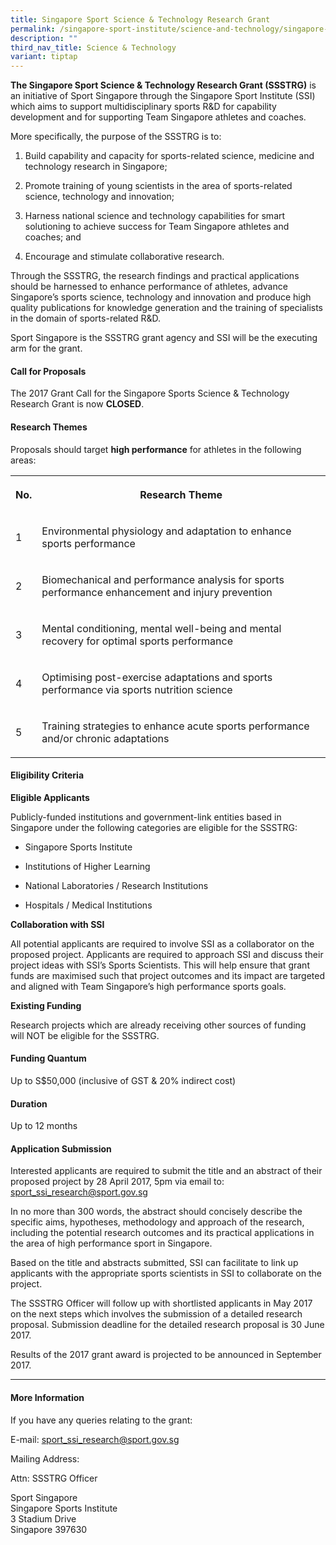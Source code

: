 ```yaml
---
title: Singapore Sport Science & Technology Research Grant
permalink: /singapore-sport-institute/science-and-technology/singapore-sport-science-technology-research-grant/
description: ""
third_nav_title: Science & Technology
variant: tiptap
---
```

<p><strong>The Singapore Sport Science &amp; Technology Research Grant (SSSTRG)</strong> is
an initiative of Sport Singapore through the Singapore Sport Institute
(SSI) which aims to support multidisciplinary sports R&amp;D for capability
development and for supporting Team Singapore athletes and coaches.&nbsp;</p>
<p>More specifically, the purpose of the SSSTRG is to:</p>
<ol>
<li>
<p>Build capability and capacity for sports-related science, medicine and
technology research in Singapore;</p>
</li>
<li>
<p>Promote training of young scientists in the area of sports-related science,
technology and innovation;</p>
</li>
<li>
<p>Harness national science and technology capabilities for smart solutioning
to achieve success for Team Singapore athletes and coaches; and</p>
</li>
<li>
<p>Encourage and stimulate collaborative research.</p>
</li>
</ol>
<p>Through the SSSTRG, the research findings and practical applications should
be harnessed to enhance performance of athletes, advance Singapore’s sports
science, technology and innovation and produce high quality publications
for knowledge generation and the training of specialists in the domain
of sports-related R&amp;D.</p>
<p>Sport Singapore is the SSSTRG grant agency and SSI will be the executing
arm for the grant.</p>
<h4><strong>Call for Proposals</strong></h4>
<p>The 2017 Grant Call for the Singapore Sports Science &amp; Technology
Research Grant is now <strong>CLOSED</strong>.</p>
<h4><strong>Research Themes</strong></h4>
<p>Proposals should target <strong>high performance</strong> for athletes in
the following areas:</p>
<table>
<tbody>
<tr>
<th rowspan="1" colspan="1">
<p>No.</p>
</th>
<th rowspan="1" colspan="1">
<p>Research Theme</p>
</th>
</tr>
<tr>
<td rowspan="1" colspan="1">
<p>1</p>
</td>
<td rowspan="1" colspan="1">
<p>Environmental physiology and adaptation to enhance sports performance</p>
</td>
</tr>
<tr>
<td rowspan="1" colspan="1">
<p>2</p>
</td>
<td rowspan="1" colspan="1">
<p>Biomechanical and performance analysis for sports performance enhancement
and injury prevention</p>
</td>
</tr>
<tr>
<td rowspan="1" colspan="1">
<p>3</p>
</td>
<td rowspan="1" colspan="1">
<p>Mental conditioning, mental well-being and mental recovery for optimal
sports performance</p>
</td>
</tr>
<tr>
<td rowspan="1" colspan="1">
<p>4</p>
</td>
<td rowspan="1" colspan="1">
<p>Optimising post-exercise adaptations and sports performance via sports
nutrition science</p>
</td>
</tr>
<tr>
<td rowspan="1" colspan="1">
<p>5</p>
</td>
<td rowspan="1" colspan="1">
<p>Training strategies to enhance acute sports performance and/or chronic
adaptations</p>
</td>
</tr>
</tbody>
</table>
<h4><strong>Eligibility Criteria</strong>&nbsp;</h4>
<p><strong>Eligible Applicants</strong>&nbsp;</p>
<p>Publicly-funded institutions and government-link entities based in Singapore
under the following categories are eligible for the SSSTRG:</p>
<ul data-tight="true" class="tight">
<li>
<p>Singapore Sports Institute</p>
</li>
<li>
<p>Institutions of Higher Learning</p>
</li>
<li>
<p>National Laboratories / Research Institutions</p>
</li>
<li>
<p>Hospitals / Medical Institutions</p>
</li>
</ul>
<p><strong>Collaboration with SSI</strong>
</p>
<p>All potential applicants are required to involve SSI as a collaborator
on the proposed project. Applicants are required to approach SSI and discuss
their project ideas with SSI’s Sports Scientists. This will help ensure
that grant funds are maximised such that project outcomes and its impact
are targeted and aligned with Team Singapore’s high performance sports
goals.</p>
<p><strong>Existing Funding</strong>
</p>
<p>Research projects which are already receiving other sources of funding
will&nbsp;NOT&nbsp;be eligible for the SSSTRG.</p>
<h4><strong>Funding Quantum</strong></h4>
<p>Up to S$50,000 (inclusive of GST &amp; 20% indirect cost)</p>
<h4><strong>Duration</strong></h4>
<p>Up to 12 months</p>
<h4><strong>Application Submission</strong></h4>
<p>Interested applicants are required to submit the title and an abstract
of their proposed project by 28 April 2017, 5pm via email to: <a href="mailto:sport_ssi_research@sport.gov.sg" rel="noopener noreferrer nofollow" target="_blank">sport_ssi_research@sport.gov.sg</a>
</p>
<p>In no more than 300 words, the abstract should concisely describe the
specific aims, hypotheses, methodology and approach of the research, including
the potential research outcomes and its practical applications in the area
of high performance sport in Singapore.</p>
<p>Based on the title and abstracts submitted, SSI can facilitate to link
up applicants with the appropriate sports scientists in SSI to collaborate
on the project.</p>
<p>The SSSTRG Officer will follow up with shortlisted applicants in May 2017
on the next steps which involves the submission of a detailed research
proposal. Submission deadline for the detailed research proposal is 30
June 2017.</p>
<p>Results of the 2017 grant award is projected to be announced in September
2017.</p>
<hr>
<h4><strong>More Information</strong></h4>
<p>If you have any queries relating to the grant:</p>
<p>E-mail: <a href="mailto:sport_ssi_research@sport.gov.sg" rel="noopener noreferrer nofollow" target="_blank">sport_ssi_research@sport.gov.sg</a>
</p>
<p>Mailing Address:</p>
<p>Attn: SSSTRG Officer</p>
<p>Sport Singapore
<br>Singapore Sports Institute
<br>3 Stadium Drive
<br>Singapore 397630</p>